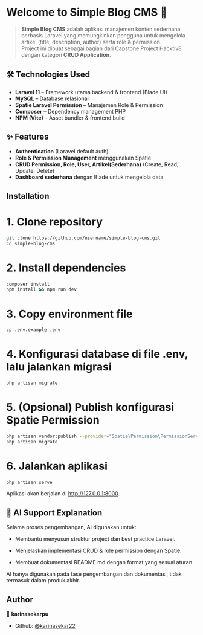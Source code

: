 # Welcome to Simple Blog CMS 👋

> **Simple Blog CMS** adalah aplikasi manajemen konten sederhana berbasis Laravel yang memungkinkan pengguna untuk mengelola artikel (title, description, author) serta role & permission.  
Project ini dibuat sebagai bagian dari Capstone Project Hacktiv8 dengan kategori **CRUD Application**.

## 🛠️ Technologies Used
- **Laravel 11** – Framework utama backend & frontend (Blade UI)
- **MySQL** – Database relasional
- **Spatie Laravel Permission** – Manajemen Role & Permission
- **Composer** – Dependency management PHP
- **NPM (Vite)** – Asset bundler & frontend build

## ✨ Features
- **Authentication** (Laravel default auth)
- **Role & Permission Management** menggunakan Spatie
- **CRUD Permission, Role, User, Artikel(Sederhana)** (Create, Read, Update, Delete)
- **Dashboard sederhana** dengan Blade untuk mengelola data

  
## Installation

# 1. Clone repository
```bash
git clone https://github.com/username/simple-blog-cms.git
cd simple-blog-cms
```

# 2. Install dependencies
```bash
composer install
npm install && npm run dev
```

# 3. Copy environment file
```bash
cp .env.example .env
```


# 4. Konfigurasi database di file .env, lalu jalankan migrasi
```bash
php artisan migrate
```


# 5. (Opsional) Publish konfigurasi Spatie Permission
```bash
php artisan vendor:publish --provider="Spatie\Permission\PermissionServiceProvider"
php artisan migrate
```


# 6. Jalankan aplikasi
```bash
php artisan serve
```
Aplikasi akan berjalan di http://127.0.0.1:8000.

## 🤖 AI Support Explanation

Selama proses pengembangan, AI digunakan untuk:

- Membantu menyusun struktur project dan best practice Laravel.

- Menjelaskan implementasi CRUD & role permission dengan Spatie.

- Membuat dokumentasi README.md dengan format yang sesuai aturan.

AI hanya digunakan pada fase pengembangan dan dokumentasi, tidak termasuk dalam produk akhir.

## Author

👤 **karinasekarpu**

* Github: [@karinasekar22](https://github.com/karinasekar22)

